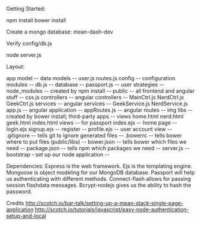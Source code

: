 
Getting Started:

  npm install
  bower install

  Create a mongo database:
    mean-dash-dev
    
  Verify config/db.js
    
  node server.js



Layout:

  app
    model -- data models --
      user.js 
    routes.js
  config -- configuration modules --
    db.js  -- database --
    passport.js -- user strategies --
  node_modules -- created by npm install --
  public -- all frontend and angular stuff --
    css
    js
      controllers -- angular controllers --
        MainCtrl.js
        NerdCtrl.js
        GeekCtrl.js
      services -- angular services --
        GeekService.js
        NerdService.js
      app.js -- angular application --
      appRoutes.js -- angular routes --
    img
    libs -- created by bower install; third-party apps --
    views 
      home.html
      nerd.html
      geek.html
      index.html
  views -- for passport
    index.ejs  -- home page --
    login.ejs
    signup.ejs -- register --
    profile.ejs -- user account view --
  .gitignore -- tells git to ignore generated files --
  .bowerrc -- tells bower where to put files (public/libs) --
  bower.json -- tells bower which files we need --
  package.json -- tells npm which packages we need --
  server.js -- bootstrap - set up our node application --


Dependencies:
  Express is the web framework.
  Ejs is the templating engine.
  Mongoose is object modeling for our MongoDB database.
  Passport will help us authenticating with different methods.
  Connect-flash allows for passing session flashdata messages.
  Bcrypt-nodejs gives us the ability to hash the password.



Credits
http://scotch.io/bar-talk/setting-up-a-mean-stack-single-page-application 
http://scotch.io/tutorials/javascript/easy-node-authentication-setup-and-local


